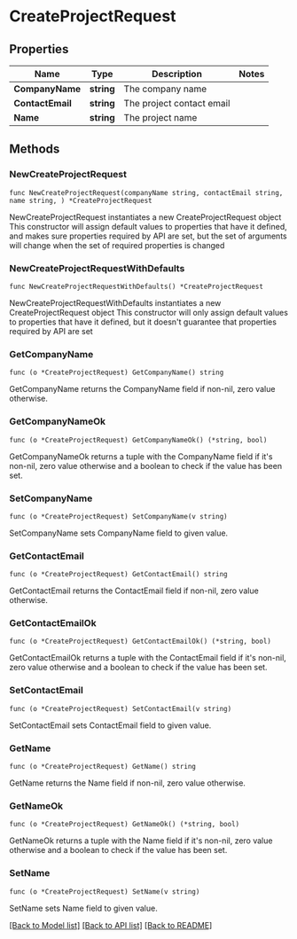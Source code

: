 # CreateProjectRequest

## Properties

Name | Type | Description | Notes
------------ | ------------- | ------------- | -------------
**CompanyName** | **string** | The company name | 
**ContactEmail** | **string** | The project contact email | 
**Name** | **string** | The project name | 

## Methods

### NewCreateProjectRequest

`func NewCreateProjectRequest(companyName string, contactEmail string, name string, ) *CreateProjectRequest`

NewCreateProjectRequest instantiates a new CreateProjectRequest object
This constructor will assign default values to properties that have it defined,
and makes sure properties required by API are set, but the set of arguments
will change when the set of required properties is changed

### NewCreateProjectRequestWithDefaults

`func NewCreateProjectRequestWithDefaults() *CreateProjectRequest`

NewCreateProjectRequestWithDefaults instantiates a new CreateProjectRequest object
This constructor will only assign default values to properties that have it defined,
but it doesn't guarantee that properties required by API are set

### GetCompanyName

`func (o *CreateProjectRequest) GetCompanyName() string`

GetCompanyName returns the CompanyName field if non-nil, zero value otherwise.

### GetCompanyNameOk

`func (o *CreateProjectRequest) GetCompanyNameOk() (*string, bool)`

GetCompanyNameOk returns a tuple with the CompanyName field if it's non-nil, zero value otherwise
and a boolean to check if the value has been set.

### SetCompanyName

`func (o *CreateProjectRequest) SetCompanyName(v string)`

SetCompanyName sets CompanyName field to given value.


### GetContactEmail

`func (o *CreateProjectRequest) GetContactEmail() string`

GetContactEmail returns the ContactEmail field if non-nil, zero value otherwise.

### GetContactEmailOk

`func (o *CreateProjectRequest) GetContactEmailOk() (*string, bool)`

GetContactEmailOk returns a tuple with the ContactEmail field if it's non-nil, zero value otherwise
and a boolean to check if the value has been set.

### SetContactEmail

`func (o *CreateProjectRequest) SetContactEmail(v string)`

SetContactEmail sets ContactEmail field to given value.


### GetName

`func (o *CreateProjectRequest) GetName() string`

GetName returns the Name field if non-nil, zero value otherwise.

### GetNameOk

`func (o *CreateProjectRequest) GetNameOk() (*string, bool)`

GetNameOk returns a tuple with the Name field if it's non-nil, zero value otherwise
and a boolean to check if the value has been set.

### SetName

`func (o *CreateProjectRequest) SetName(v string)`

SetName sets Name field to given value.



[[Back to Model list]](../README.md#documentation-for-models) [[Back to API list]](../README.md#documentation-for-api-endpoints) [[Back to README]](../README.md)


